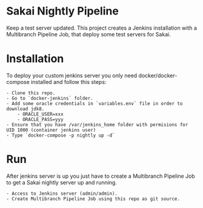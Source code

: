# Sakai Nightly Pipeline

Keep a test server updated.
This project creates a Jenkins installation with a Multibranch Pipeline Job, that deploy some test servers for Sakai.

# Installation

To deploy your custom jenkins server you only need docker/docker-compose installed and follow this steps:

	- Clone this repo.
	- Go to `docker-jenkins` folder.
	- Add some oracle credentials in `variables.env` file in order to download jdk8.
		- ORACLE_USER=xxx
		- ORACLE_PASS=yyy
	- Ensure that you have /var/jenkins_home folder with permisions for UID 1000 (container jenkins user)
	- Type `docker-compose -p nightly up -d`

# Run

After jenkins server is up you just have to create a Multibranch Pipeline Job to get a Sakai nightly server up and running.

	- Access to Jenkins server (admin/admin).
	- Create Multibranch Pipeline Job using this repo as git source.
	
 